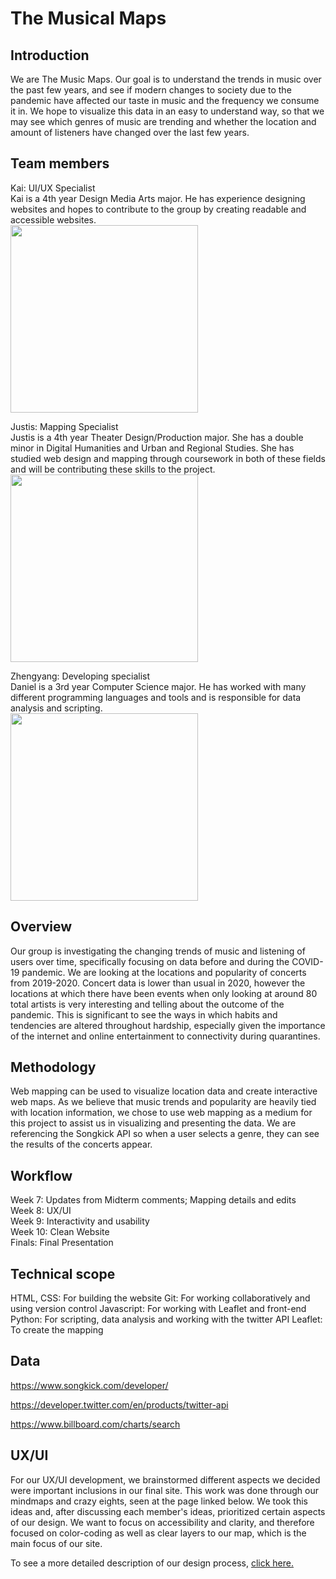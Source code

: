 # The Musical Maps
## Introduction
We are The Music Maps. Our goal is to understand the trends in music over the past few years, and see if modern changes to society due to the pandemic have affected our taste in music and the frequency we consume it in. We hope to visualize this data in an easy to understand way, so that we may see which genres of music are trending and whether the location and amount of listeners have changed over the last few years.

## Team members
Kai: UI/UX Specialist<br>
Kai is a 4th year Design Media Arts major. He has experience designing websites and hopes to contribute to the group by creating readable and accessible websites.
<br><img src = "https://kaisanwatanabe.github.io/DH151/week%201/images/IMG_2258.PNG" height = "300px">

Justis: Mapping Specialist<br>
Justis is a 4th year Theater Design/Production major. She has a double minor in Digital Humanities and Urban and Regional Studies. She has studied web design and mapping through coursework in both of these fields and will be contributing these skills to the project.
<br><img src = "https://scontent-lax3-1.xx.fbcdn.net/v/t1.6435-9/168148235_1506044636397930_681173568127043633_n.jpg?_nc_cat=109&ccb=1-3&_nc_sid=09cbfe&_nc_ohc=0eiFDXSp7hMAX-7-kT4&_nc_ht=scontent-lax3-1.xx&oh=52950a82471d14c66ec8e214b3beb618&oe=60B5730E" height = "300px">

Zhengyang: Developing specialist<br>
Daniel is a 3rd year Computer Science major. He has worked with many different programming languages and tools and is responsible for data analysis and scripting.
<br><img src = "https://i.imgur.com/iEHPmaK.jpg" height = "300px">

## Overview
Our group is investigating the changing trends of music and listening of users over time, specifically focusing on data before and during the COVID-19 pandemic. We are looking at the locations and popularity of concerts from 2019-2020. Concert data is lower than usual in 2020, however the locations at which there have been events when only looking at around 80 total artists is very interesting and telling about the outcome of the pandemic. This is significant to see the ways in which habits and tendencies are altered throughout hardship, especially given the importance of the internet and online entertainment to connectivity during quarantines.

## Methodology
Web mapping can be used to visualize location data and create interactive web maps. As we believe that music trends and popularity are heavily tied with location information, we chose to use web mapping as a medium for this project to assist us in visualizing and presenting the data. We are referencing the Songkick API so when a user selects a genre, they can see the results of the concerts appear. 

## Workflow
Week 7: Updates from Midterm comments; Mapping details and edits<br>
Week 8: UX/UI<br>
Week 9: Interactivity and usability<br>
Week 10: Clean Website<br>
Finals: Final Presentation

## Technical scope
HTML, CSS: For building the website
Git: For working collaboratively and using version control
Javascript: For working with Leaflet and front-end
Python: For scripting, data analysis and working with the twitter API 
Leaflet: To create the mapping

## Data
https://www.songkick.com/developer/

https://developer.twitter.com/en/products/twitter-api

https://www.billboard.com/charts/search

## UX/UI
For our UX/UI development, we brainstormed different aspects we decided were important inclusions in our final site. This work was done through our mindmaps and crazy eights, seen at the page linked below. We took this ideas and, after discussing each member's ideas, prioritized certain aspects of our design. We want to focus on accessibility and clarity, and therefore focused on color-coding as well as clear layers to our map, which is the main focus of our site.

To see a more detailed description of our design process, [click here.](https://github.com/justisg/TheMusicalMaps/blob/main/storyboard.md)

